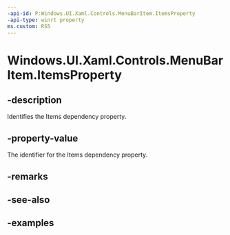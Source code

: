 ```yaml
---
-api-id: P:Windows.UI.Xaml.Controls.MenuBarItem.ItemsProperty
-api-type: winrt property
ms.custom: RS5
---
```


<!-- Property syntax.
public DependencyProperty ItemsProperty { get; }
-->

# Windows.UI.Xaml.Controls.MenuBarItem.ItemsProperty

## -description

Identifies the Items dependency property.

## -property-value

The identifier for the Items dependency property.

## -remarks

## -see-also

## -examples


